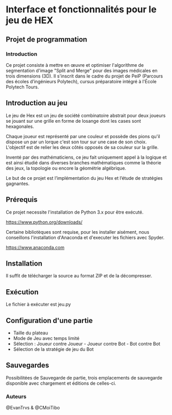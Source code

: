 # Interface et fonctionnalités pour le jeu de HEX

## Projet de programmation
### Introduction
Ce projet consiste  à mettre en œuvre et optimiser l'algorithme de segmentation d'image "Split and Merge" pour des images médicales en trois dimensions (3D). Il s'inscrit dans le cadre du projet de PeiP (Parcours des écoles d’ingénieurs Polytech), cursus préparatoire intégré à l'École Polytech Tours.

## Introduction au jeu
Le jeu de Hex est un jeu de société combinatoire abstrait pour deux joueurs se jouant sur une grille en forme de losange dont les cases sont hexagonales.

Chaque joueur est représenté par une couleur et possède des pions qu'il dispose un par un lorque c'est son tour sur une case de son choix. 
L'objectif est de relier les deux côtés opposés de sa couleur sur la grille. 

Inventé par des mathématiciens, ce jeu fait uniquement appel à la logique et est ainsi étudié dans diverses branches mathématiques comme la théorie des jeux, la topologie ou encore la géométrie algébrique.

Le but de ce projet est l’implémentation du jeu Hex et l’étude de stratégies gagnantes.

## Prérequis
Ce projet necessite l'installation de Python 3.x pour être exécuté.

https://www.python.org/downloads/

Certaine bibliotèques sont requise, pour les installer aisément, nous conseillons l'installation d'Anaconda et d'executer les fichiers avec Spyder.

https://www.anaconda.com

## Installation
Il suffit de télécharger la source au format ZIP et de la décompresser.

## Exécution
Le fichier à exécuter est jeu.py

## Configuration d'une partie
* Taille du plateau
* Mode de Jeu avec temps limité
* Sélection : Joueur contre Joueur - Joueur contre Bot - Bot contre Bot
* Sélection de la stratégie de jeu du Bot


## Sauvegardes
Possibilitées de Sauvegarde de partie, trois emplacements de sauvegarde disponible avec chargement et éditions de celles-ci.

### Auteurs
@EvanTrvs & @CMoiTibo
